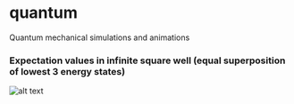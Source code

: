 # quantum
 Quantum mechanical simulations and animations

### Expectation values in infinite square well (equal superposition of lowest 3 energy states)
![alt text](https://github.com/jasonchadwick/quantum/blob/master/animation.gif "Infinite square well")
